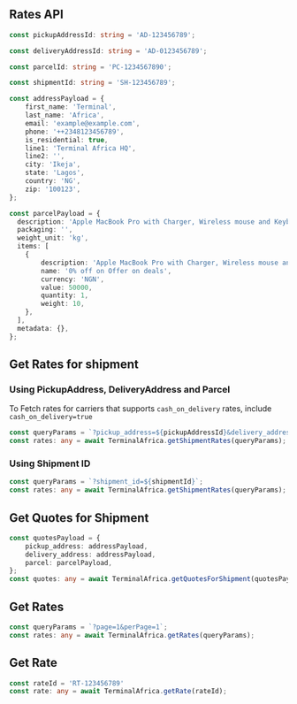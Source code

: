 ## Rates API

```typescript
const pickupAddressId: string = 'AD-123456789';
```
```typescript
const deliveryAddressId: string = 'AD-0123456789';
```
```typescript
const parcelId: string = 'PC-1234567890';
```
```typescript
const shipmentId: string = 'SH-123456789';
```

```typescript
const addressPayload = {
    first_name: 'Terminal',
    last_name: 'Africa',
    email: 'example@example.com',
    phone: '++2348123456789',
    is_residential: true,
    line1: 'Terminal Africa HQ',
    line2: '',
    city: 'Ikeja',
    state: 'Lagos',
    country: 'NG',
    zip: '100123',
};
```

```typescript
const parcelPayload = {
  description: 'Apple MacBook Pro with Charger, Wireless mouse and Keyboard',
  packaging: '',
  weight_unit: 'kg',
  items: [
    {
        description: 'Apple MacBook Pro with Charger, Wireless mouse and Keyboard',
        name: '0% off on Offer on deals',
        currency: 'NGN',
        value: 50000,
        quantity: 1,
        weight: 10,
    },
  ],
  metadata: {},
};
```

## Get Rates for shipment
### Using PickupAddress, DeliveryAddress and Parcel
To Fetch rates for carriers that supports `cash_on_delivery` rates, include `cash_on_delivery=true`
```typescript
const queryParams = `?pickup_address=${pickupAddressId}&delivery_address=${deliveryAddressId}&parcel_id=${parcelId}`;
const rates: any = await TerminalAfrica.getShipmentRates(queryParams);
```

### Using Shipment ID
```typescript
const queryParams = `?shipment_id=${shipmentId}`;
const rates: any = await TerminalAfrica.getShipmentRates(queryParams);
```

## Get Quotes for Shipment
```typescript
const quotesPayload = {
    pickup_address: addressPayload,
    delivery_address: addressPayload,
    parcel: parcelPayload,
};
const quotes: any = await TerminalAfrica.getQuotesForShipment(quotesPayload);
```

## Get Rates
```typescript
const queryParams = `?page=1&perPage=1`;
const rates: any = await TerminalAfrica.getRates(queryParams);
```

## Get Rate
```typescript
const rateId = 'RT-123456789'
const rate: any = await TerminalAfrica.getRate(rateId);
```